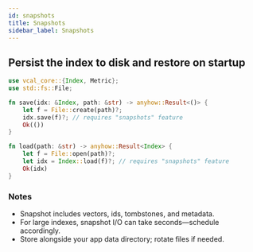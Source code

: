 ```yaml
---
id: snapshots
title: Snapshots
sidebar_label: Snapshots
---
```


## Persist the index to disk and restore on startup

```rust
use vcal_core::{Index, Metric};
use std::fs::File;

fn save(idx: &Index, path: &str) -> anyhow::Result<()> {
    let f = File::create(path)?;
    idx.save(f)?; // requires "snapshots" feature
    Ok(())
}

fn load(path: &str) -> anyhow::Result<Index> {
    let f = File::open(path)?;
    let idx = Index::load(f)?; // requires "snapshots" feature
    Ok(idx)
}
```
### Notes
- Snapshot includes vectors, ids, tombstones, and metadata.
- For large indexes, snapshot I/O can take seconds—schedule accordingly.
- Store alongside your app data directory; rotate files if needed.